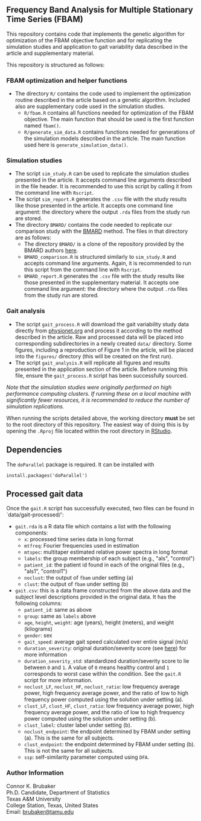 ## Frequency Band Analysis for Multiple Stationary Time Series (FBAM)

This repository contains code that implements the genetic algorithm for 
optimization of the FBAM objective function and for replicating the simulation
studies and application to gait variability data described in the article and
supplementary material. 

This repository is structured as follows:

### FBAM optimization and helper functions

* The directory `R/` contains the code used to implement the optimization routine
described in the article based on a genetic algorithm. Included also are supplementary
code used in the simulation studies.
  * `R/fbam.R` contains all functions needed for optimization of the FBAM objective. The
  main function that should be used is the first function named `fbam()`.
  * `R/generate_sim_data.R` contains functions needed for generations of the simulation
  models described in the article. The main function used here is 
  `generate_simulation_data()`.

### Simulation studies
* The script `sim_study.R` can be used to replicate the simulation studies presented in 
the article. It accepts command line arguments described in the file header. It is recommended
to use this script by calling it from the command line with `Rscript`.
* The script `sim_report.R` generates the `.csv` file with the study results like those presented in the article. It accepts one command line argument: the directory where the output `.rda` files from the study run are stored.
* The directory `BMARD/` contains the code needed to replicate our comparison study
with the [BMARD](https://www.sciencedirect.com/science/article/abs/pii/S0167947321002437)
method. The files in that directory are as follows:
  * The directory `BMARD/` is a clone of the repository provided by the BMARD authors [here](https://github.com/Cuauhtemoctzin/BMARD).
  * `BMARD_comparison.R` is structured similarly to `sim_study.R` and accepts command line arguments. Again, it is recommended to run this script from the command line with `Rscript`.
  * `BMARD_report.R` generates the `.csv` file with the study results like those presented in the supplementary material. It accepts one command line argument: the directory where the output `.rda` files from the study run are stored.
  
### Gait analysis
* The script `gait_process.R` will download the gait variability study data
directly from [physionet.org](https://physionet.org/content/gaitndd/1.0.0/) and process it according to the method described in the article. Raw and processed data will be placed into
corresponding subdirectories in a newly created `data/` directory. Some figures,
including a reproduction of Figure 1 in the article, will be placed into the `figures/` directory (this will be created on the first run).
* The script `gait_analysis.R` will replicate all figures and results presented in
the application section of the article. Before running this file, ensure the
`gait_process.R` script has been successfully sourced.

*Note that the simulation studies were originally performed on high performance
computing clusters. If running these on a local machine with significantly fewer
resources, it is recommended to reduce the number of simulation replications.*

When running the scripts detailed above, the working directory **must**
be set to the root directory of this repository. 
The easiest way of doing this is by opening the `.Rproj` file
located within the root directory in [RStudio](https://posit.co/products/open-source/rstudio/).

## Dependencies

The `doParallel` package is required. It can be installed with

```
install.packages('doParallel')
```

## Processed gait data

Once the `gait.R` script has successfully executed, two files can be found in
`data/gait-processed/':

* `gait.rda` is a R data file which contains a list with the following components:
  * `x`: processed time series data in long format
  * `mtfreq`: Fourier frequencies used in estimation
  * `mtspec`: multitaper estimated relative power spectra in long format
  * `labels`: the group membership of each subject (e.g., "als", "control")
  * `patient_id`: the patient id found in each of the original files (e.g., "als1", "control1")
  * `noclust`: the output of `fbam` under setting (a)
  * `clust`: the output of `fbam` under setting (b)
* `gait.csv`: this is a data frame constructed from the above data and the 
subject level descriptions provided in the original data. It has the following
columns:
  * `patient_id`: same as above
  * `group`: same as `labels` above
  * `age`, `height`, `weight`: age (years), height (meters), and weight (kilograms)
  * `gender`: sex
  * `gait_speed`: average gait speed calculated over entire signal (m/s)
  * `duration_severity`: original duration/severity score (see [here](https://physionet.org/content/gaitndd/1.0.0/)) for more information
  * `duration_severity_std`: standardized duration/severity score to lie between `0` and `1`. A value of `0` means healthy control and `1` corresponds to worst case within the condition. See the `gait.R` script for more information.
  * `noclust_LF`, `noclust_HF`, `noclust_ratio`: low frequency average power, high frequency average power, and the ratio of low to high frequency power computed using the solution under setting (a).
  * `clust_LF`, `clust_HF`, `clust_ratio`: low frequency average power, high frequency average power, and the ratio of low to high frequency power computed using the solution under setting (b).
  * `clust_label`: cluster label under setting (b).
  * `noclust_endpoint`: the endpoint determined by FBAM under setting (a). This is the same for all subjects.
  * `clust_endpoint`: the endpoint determined by FBAM under setting (b). This is not the same for all subjects.
  * `ssp`: self-similarity parameter computed using `DFA`.

### Author Information

Connor K. Brubaker\
Ph.D. Candidate, Department of Statistics\
Texas A&M University\
College Station, Texas, United States\
Email: [brubaker@tamu.edu](mailto:brubaker@tamu.edu)

